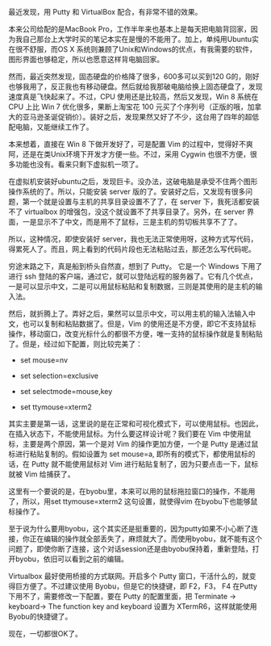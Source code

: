 最近发现，用 Putty 和 VirtualBox 配合，有非常不错的效果。

本来公司给配的是MacBook Pro，工作半年来也基本上是每天把电脑背回家，因为我自己那台上大学时买的笔记本实在是慢的不能用了。加上，单纯用Ubuntu实在很不舒服，而OS X 系统则兼顾了Unix和Windows的优点，有我需要的软件，图形界面也够稳定，所以也愿意这样背电脑回家。

然而，最近突然发现，固态硬盘的价格降了很多，600多可以买到120 G的，刚好也够我用了，反正我也有移动硬盘。然后就给我那破电脑给换上固态硬盘了，发现速度真是飞快起来了。不过，CPU 使用还是比较高，然后又发现，Win 8 系统在 CPU 上比 Win 7 优化很多，果断上淘宝花 100 元买了个序列号（正版的哦，加拿大的亚马逊圣诞促销价）。装好之后，发现果然又好了不少，这台用了四年的超低配电脑，又能继续工作了。

本来想着，直接在 Win 8 下做开发好了，可是配置 Vim 的过程中，觉得好不爽阿，还是在类Unix环境下开发才方便一些。不过，采用 Cygwin 也很不方便，很多功能也没有。看来只剩下虚拟机一项了。

<!--more-->

在虚拟机安装好ubuntu之后，发现巨卡。没办法，这破电脑是承受不住两个图形操作系统的了。所以，只能安装 server 版的了。安装好之后，又发现有很多问题，第一个就是设置与主机的共享目录设置不了了，在 server 下，我死活都安装不了 virtualbox 的增强包，没这个就设置不了共享目录了。另外，在 server 界面，一是显示不了中文，而是用不了鼠标，三是主机的剪切板共享不了了。

所以，这种情况，即使安装好 server，我也无法正常使用呀，这种方式写代码，得累死人了。而且，网上看到的代码片段也无法粘贴过去，那还怎么写代码呢。

穷途末路之下，真是船到桥头自然直，想到了 Putty。 它是一个 Windows 下用了进行 ssh 登陆的客户端，通过它，就可以登陆远程的服务器了。它有几个优点，一是可以显示中文，二是可以用鼠标粘贴和复制数据，三则是其使用的是主机的输入法。

然后，就折腾上了。弄好之后，果然可以显示中文，可以用主机的输入法输入中文，也可以复制和粘贴数据了。但是，Vim 的使用还是不方便，即它不支持鼠标操作，移动窗口，改变光标什么的都很不方便，唯一支持的鼠标操作就是复制粘贴了。但是，经过如下配置，则比较完美了：

*   set mouse=nv

*   set selection=exclusive

*   set selectmode=mouse,key

*   set ttymouse=xterm2

其实主要是第一话，这里说的是在正常和可视化模式下，可以使用鼠标。也因此，在插入状态下，不能使用鼠标。为什么要这样设计呢？我们要在 Vim 中使用鼠标，主要是两个原因，第一个是对 Vim 的操作更加方便，一个是 Putty 是通过鼠标进行粘贴复制的。假如设置为 set mouse=a, 即所有的模式下，都使用鼠标的话，在 Putty 就不能使用鼠标对 Vim 进行粘贴复制了，因为只要点击一下，鼠标就被 Vim 给捕获了。

这里有一个要说的是，在byobu里，本来可以用的鼠标拖拉窗口的操作，不能用了，所以，用set ttymouse=xterm2 这句设置，就使得vim 在byobu下也能够鼠标操作了。

至于说为什么要用byobu，这个其实还是挺重要的，因为putty如果不小心断了连接，你正在编辑的操作就全部丢失了，麻烦就大了。而使用byobu，就不能有这个问题了，即使你断了连接，这个对话session还是由byobu保持着，重新登陆，打开byobu，依旧可以看到之前的编辑。

Virtualbox 最好使用桥接的方式联网。开启多个 Putty 窗口，干活什么的，就变得巨方便了。不过建议使用 Byobu，但是它的快捷键，即 F2，F3， F4 在Putty 下用不了，需要修改一下配置，要在 Putty 的配置里面，把 Terminate -> keyboard-> The function key and keyboard 设置为 XTermR6，这样就能使用 Byobu的快捷键了。

现在，一切都很OK了。
